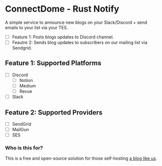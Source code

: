 # ConnectDome - Rust Notify

A simple service to announce new blogs on your Slack/Discord + send emails to your list via your TES.


- [ ] Feature 1: Posts blogs updates to Discord channel.
- [ ] Feautre 2: Sends blog updates to subscribers on our mailing list via Sendgrid.

## Feature 1: Supported Platforms

- [ ] Discord
	- [ ] Notion
	- [ ] Medium
	- [ ] Revue

- [ ] Slack

## Feature 2: Supported Providers

- [ ] SendGrid
- [ ] MailGun
- [ ] SES 

### Who is this for?

This is a free and open-source solution for those self-hosting [a blog like us](https://blog.connectdome.com). 

